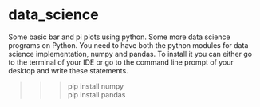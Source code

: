 # data_science
Some basic bar and pi plots using python.
Some more data science programs on Python. You need to have both the python modules for data science implementation, numpy and pandas. To install it you can either go to the terminal of your IDE or go to the command line prompt of your desktop and write these statements.
                                                                                                                                                                                 
>>>pip install numpy                                                                                                                                                             
>>>pip install pandas
